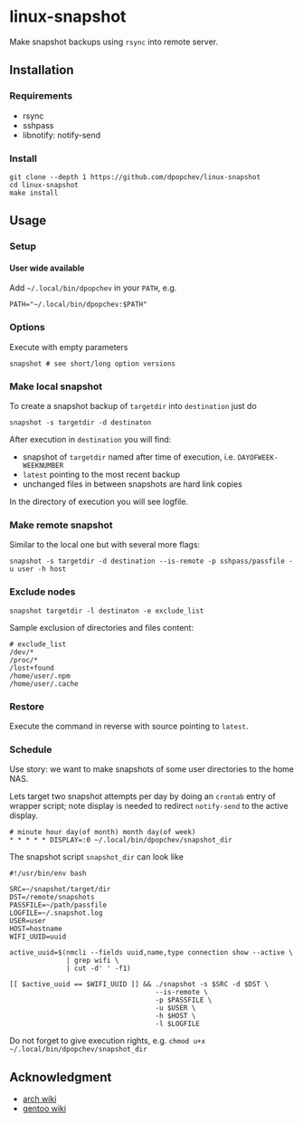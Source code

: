 # linux-snapshot

Make snapshot backups using `rsync` into remote server.

## Installation

### Requirements

- rsync
- sshpass
- libnotify: notify-send

### Install

```
git clone --depth 1 https://github.com/dpopchev/linux-snapshot
cd linux-snapshot
make install
```

## Usage

### Setup

#### User wide available

Add `~/.local/bin/dpopchev` in your `PATH`, e.g.

```
PATH="~/.local/bin/dpopchev:$PATH"
```

### Options

Execute with empty parameters

```
snapshot # see short/long option versions
```

### Make local snapshot

To create a snapshot backup of `targetdir` into `destination` just do

```
snapshot -s targetdir -d destinaton
```

After execution in `destination` you will find:

- snapshot of `targetdir` named after time of execution, i.e. `DAYOFWEEK-WEEKNUMBER`
- `latest` pointing to the most recent backup
- unchanged files in between snapshots are hard link copies

In the directory of execution you will see logfile.

### Make remote snapshot

Similar to the local one but with several more flags:

```
snapshot -s targetdir -d destination --is-remote -p sshpass/passfile -u user -h host
```

### Exclude nodes

```
snapshot targetdir -l destinaton -e exclude_list
```

Sample exclusion of directories and files content:

```
# exclude_list
/dev/*
/proc/*
/lost+found
/home/user/.npm
/home/user/.cache
```

### Restore

Execute the command in reverse with source pointing to `latest`.

### Schedule

Use story: we want to make snapshots of some user directories to the home NAS.

Lets target two snapshot attempts per day by doing an `crontab` entry of wrapper
script; note display is needed to redirect `notify-send` to the active display.

```
# minute hour day(of month) month day(of week)
* * * * * DISPLAY=:0 ~/.local/bin/dpopchev/snapshot_dir
```

The snapshot script `snapshot_dir` can look like

```
#!/usr/bin/env bash

SRC=~/snapshot/target/dir
DST=/remote/snapshots
PASSFILE=~/path/passfile
LOGFILE=~/.snapshot.log
USER=user
HOST=hostname
WIFI_UUID=uuid

active_uuid=$(nmcli --fields uuid,name,type connection show --active \
              | grep wifi \
              | cut -d' ' -f1)

[[ $active_uuid == $WIFI_UUID ]] && ./snapshot -s $SRC -d $DST \
                                    --is-remote \
                                    -p $PASSFILE \
                                    -u $USER \
                                    -h $HOST \
                                    -l $LOGFILE
```

Do not forget to give execution rights, e.g. `chmod u+x ~/.local/bin/dpopchev/snapshot_dir`

## Acknowledgment

- [arch wiki](https://wiki.archlinux.org/title/rsync)
- [gentoo wiki](https://wiki.gentoo.org/wiki/Rsync)
